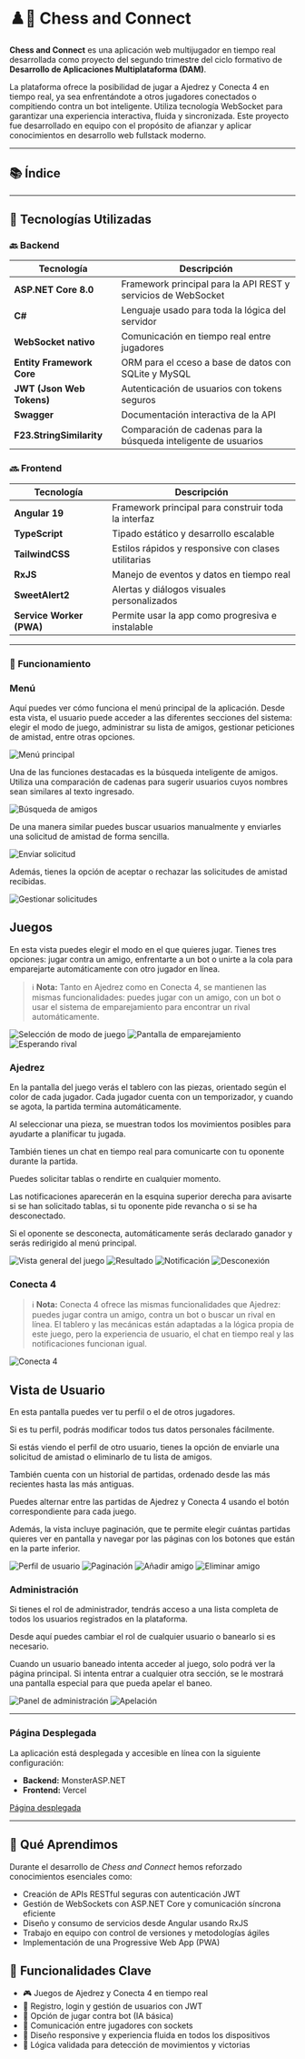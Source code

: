 # ♟️🔴 Chess and Connect

**Chess and Connect** es una aplicación web multijugador en tiempo real desarrollada como proyecto del segundo trimestre del ciclo formativo de **Desarrollo de Aplicaciones Multiplataforma (DAM)**.

La plataforma ofrece la posibilidad de jugar a Ajedrez y Conecta 4 en tiempo real, ya sea enfrentándote a otros jugadores conectados o compitiendo contra un bot inteligente. Utiliza tecnología WebSocket para garantizar una experiencia interactiva, fluida y sincronizada. Este proyecto fue desarrollado en equipo con el propósito de afianzar y aplicar conocimientos en desarrollo web fullstack moderno.

---

## 📚 Índice



---

## 🚀 Tecnologías Utilizadas

### 🔙 Backend

| Tecnología                                 | Descripción                                                     |
|--------------------------------------------|-----------------------------------------------------------------|
| **ASP.NET Core 8.0**                       | Framework principal para la API REST y servicios de WebSocket   |
| **C#**                                     | Lenguaje usado para toda la lógica del servidor                 |
| **WebSocket nativo**                       | Comunicación en tiempo real entre jugadores                     |
| **Entity Framework Core**                  | ORM para el cceso a base de datos con SQLite y MySQL            |
| **JWT (Json Web Tokens)**                  | Autenticación de usuarios con tokens seguros                    |
| **Swagger**                                | Documentación interactiva de la API                             |
| **F23.StringSimilarity**                   | Comparación de cadenas para la búsqueda inteligente de usuarios |

### 🔜 Frontend

| Tecnología        | Descripción                                      |
|-------------------|--------------------------------------------------|
| **Angular 19**    | Framework principal para construir toda la interfaz               |
| **TypeScript**    | Tipado estático y desarrollo escalable           |
| **TailwindCSS**   | Estilos rápidos y responsive con clases utilitarias  |
| **RxJS**          | Manejo de eventos y datos en tiempo real                    |
| **SweetAlert2**    | Alertas y diálogos visuales personalizados           |
| **Service Worker (PWA)**    | 	Permite usar la app como progresiva e instalable         |

---

### 📸 Funcionamiento

### Menú

Aquí puedes ver cómo funciona el menú principal de la aplicación. Desde esta vista, el usuario puede acceder a las diferentes secciones del sistema: elegir el modo de juego, administrar su lista de amigos, gestionar peticiones de amistad, entre otras opciones.

![Menú principal](assets/menu1.jpg)

Una de las funciones destacadas es la búsqueda inteligente de amigos. Utiliza una comparación de cadenas para sugerir usuarios cuyos nombres sean similares al texto ingresado.

![Búsqueda de amigos](assets/menu2.jpg)

De una manera similar puedes buscar usuarios manualmente y enviarles una solicitud de amistad de forma sencilla.

![Enviar solicitud](assets/menu3.jpg)

Además, tienes la opción de aceptar o rechazar las solicitudes de amistad recibidas.

![Gestionar solicitudes](assets/menu4.jpg)



## Juegos

En esta vista puedes elegir el modo en el que quieres jugar. Tienes tres opciones: jugar contra un amigo, enfrentarte a un bot o unirte a la cola para emparejarte automáticamente con otro jugador en línea.

> ℹ️ **Nota:** Tanto en Ajedrez como en Conecta 4, se mantienen las mismas funcionalidades: puedes jugar con un amigo, con un bot o usar el sistema de emparejamiento para encontrar un rival automáticamente.

![Selección de modo de juego](assets/game1.jpg)
![Pantalla de emparejamiento](assets/game2.jpg)
![Esperando rival](assets/game3.jpg)

### Ajedrez

En la pantalla del juego verás el tablero con las piezas, orientado según el color de cada jugador. Cada jugador cuenta con un temporizador, y cuando se agota, la partida termina automáticamente.

Al seleccionar una pieza, se muestran todos los movimientos posibles para ayudarte a planificar tu jugada.

También tienes un chat en tiempo real para comunicarte con tu oponente durante la partida.

Puedes solicitar tablas o rendirte en cualquier momento.

Las notificaciones aparecerán en la esquina superior derecha para avisarte si se han solicitado tablas, si tu oponente pide revancha o si se ha desconectado.

Si el oponente se desconecta, automáticamente serás declarado ganador y serás redirigido al menú principal.

![Vista general del juego](assets/chess1.jpg)
![Resultado](assets/chess2.jpg)
![Notificación](assets/chess3.jpg)
![Desconexión](assets/chess4.jpg)


### Conecta 4

> ℹ️ **Nota:** Conecta 4 ofrece las mismas funcionalidades que Ajedrez: puedes jugar contra un amigo, contra un bot o buscar un rival en línea. El tablero y las mecánicas están adaptadas a la lógica propia de este juego, pero la experiencia de usuario, el chat en tiempo real y las notificaciones funcionan igual.

![Conecta 4](assets/connect1.jpg)


## Vista de Usuario

En esta pantalla puedes ver tu perfil o el de otros jugadores.

Si es tu perfil, podrás modificar todos tus datos personales fácilmente.

Si estás viendo el perfil de otro usuario, tienes la opción de enviarle una solicitud de amistad o eliminarlo de tu lista de amigos.

También cuenta con un historial de partidas, ordenado desde las más recientes hasta las más antiguas.

Puedes alternar entre las partidas de Ajedrez y Conecta 4 usando el botón correspondiente para cada juego.

Además, la vista incluye paginación, que te permite elegir cuántas partidas quieres ver en pantalla y navegar por las páginas con los botones que están en la parte inferior.

![Perfil de usuario](assets/user1.jpg)
![Paginación](assets/user2.jpg)
![Añadir amigo](assets/user3.jpg)
![Eliminar amigo](assets/user4.jpg)

### Administración

Si tienes el rol de administrador, tendrás acceso a una lista completa de todos los usuarios registrados en la plataforma.

Desde aquí puedes cambiar el rol de cualquier usuario o banearlo si es necesario.

Cuando un usuario baneado intenta acceder al juego, solo podrá ver la página principal. Si intenta entrar a cualquier otra sección, se le mostrará una pantalla especial para que pueda apelar el baneo.

![Panel de administración](assets/admin1.jpg)
![Apelación](assets/admin2.jpg)

---

### Página Desplegada

La aplicación está desplegada y accesible en línea con la siguiente configuración:

- **Backend:** MonsterASP.NET  
- **Frontend:** Vercel  

[Página desplegada](https://chess-connect-mejora.vercel.app/)

---

## 🧠 Qué Aprendimos

Durante el desarrollo de *Chess and Connect* hemos reforzado conocimientos esenciales como:

- Creación de APIs RESTful seguras con autenticación JWT
- Gestión de WebSockets con ASP.NET Core y comunicación síncrona eficiente
- Diseño y consumo de servicios desde Angular usando RxJS
- Trabajo en equipo con control de versiones y metodologías ágiles
- Implementación de una Progressive Web App (PWA)

## 🔧 Funcionalidades Clave

- 🎮 Juegos de Ajedrez y Conecta 4 en tiempo real
- 👥 Registro, login y gestión de usuarios con JWT
- 🤖 Opción de jugar contra bot (IA básica)
- 💬 Comunicación entre jugadores con sockets
- 📱 Diseño responsive y experiencia fluida en todos los dispositivos
- 🧠 Lógica validada para detección de movimientos y victorias



